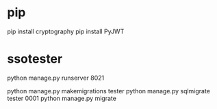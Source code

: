 # pip

pip install cryptography
pip install PyJWT

# ssotester

python manage.py runserver 8021	

python manage.py makemigrations tester
python manage.py sqlmigrate tester 0001
python manage.py migrate